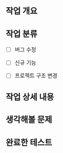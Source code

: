 [comment]: <> "PR 제목은 다음과 같은 형태로 작성하고, 리뷰어에는 팀원 전체를 할당합니다."
[comment]: <> "{Jira-Issue-number} {한 줄 축약 내용 또는 티켓 제목 원형 그대로 이용}"



## 작업 개요

<!--
  ex) 고양이가 야옹 소리를 내도록 수정
-->



## 작업 분류

- [ ] 버그 수정
- [ ] 신규 기능
- [ ] 프로젝트 구조 변경



## 작업 상세 내용

<!--
  ex) 네 발 짐승 클래스에 `크앙` 함수 추가
-->



## 생각해볼 문제

<!--
  ex) wav 파일을 매번 입력하기 귀찮겠다.
-->



## 완료한 테스트

<!--
  ex) 로그인 API가 정상적으로 동작하는지 확인
-->
